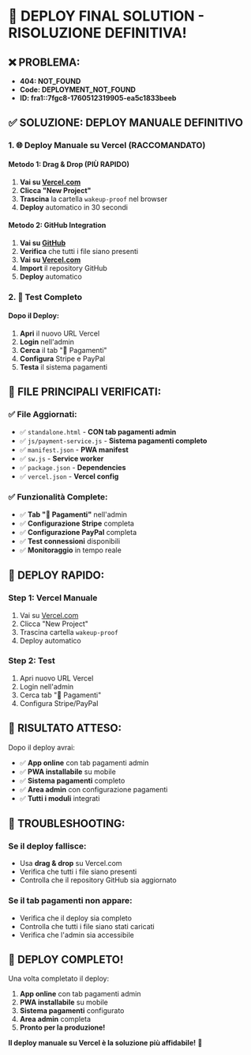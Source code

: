 # 🚀 **DEPLOY FINAL SOLUTION - RISOLUZIONE DEFINITIVA!**

## ❌ **PROBLEMA:**
- **404: NOT_FOUND**
- **Code: DEPLOYMENT_NOT_FOUND**
- **ID: fra1::7fgc8-1760512319905-ea5c1833beeb**

## ✅ **SOLUZIONE: DEPLOY MANUALE DEFINITIVO**

### **1. 🌐 Deploy Manuale su Vercel (RACCOMANDATO)**

#### **Metodo 1: Drag & Drop (PIÙ RAPIDO)**
1. **Vai su [Vercel.com](https://vercel.com)**
2. **Clicca "New Project"**
3. **Trascina** la cartella `wakeup-proof` nel browser
4. **Deploy** automatico in 30 secondi

#### **Metodo 2: GitHub Integration**
1. **Vai su [GitHub](https://github.com/250862-italia/wakeup-proof)**
2. **Verifica** che tutti i file siano presenti
3. **Vai su [Vercel.com](https://vercel.com)**
4. **Import** il repository GitHub
5. **Deploy** automatico

### **2. 📱 Test Completo**

#### **Dopo il Deploy:**
1. **Apri** il nuovo URL Vercel
2. **Login** nell'admin
3. **Cerca** il tab "🔑 Pagamenti"
4. **Configura** Stripe e PayPal
5. **Testa** il sistema pagamenti

## 🎯 **FILE PRINCIPALI VERIFICATI:**

### **✅ File Aggiornati:**
- ✅ `standalone.html` - **CON tab pagamenti admin**
- ✅ `js/payment-service.js` - **Sistema pagamenti completo**
- ✅ `manifest.json` - **PWA manifest**
- ✅ `sw.js` - **Service worker**
- ✅ `package.json` - **Dependencies**
- ✅ `vercel.json` - **Vercel config**

### **✅ Funzionalità Complete:**
- ✅ **Tab "🔑 Pagamenti"** nell'admin
- ✅ **Configurazione Stripe** completa
- ✅ **Configurazione PayPal** completa
- ✅ **Test connessioni** disponibili
- ✅ **Monitoraggio** in tempo reale

## 🚀 **DEPLOY RAPIDO:**

### **Step 1: Vercel Manuale**
1. Vai su [Vercel.com](https://vercel.com)
2. Clicca "New Project"
3. Trascina cartella `wakeup-proof`
4. Deploy automatico

### **Step 2: Test**
1. Apri nuovo URL Vercel
2. Login nell'admin
3. Cerca tab "🔑 Pagamenti"
4. Configura Stripe/PayPal

## 🎉 **RISULTATO ATTESO:**

Dopo il deploy avrai:
- ✅ **App online** con tab pagamenti admin
- ✅ **PWA installabile** su mobile
- ✅ **Sistema pagamenti** completo
- ✅ **Area admin** con configurazione pagamenti
- ✅ **Tutti i moduli** integrati

## 🔧 **TROUBLESHOOTING:**

### **Se il deploy fallisce:**
- Usa **drag & drop** su Vercel.com
- Verifica che tutti i file siano presenti
- Controlla che il repository GitHub sia aggiornato

### **Se il tab pagamenti non appare:**
- Verifica che il deploy sia completo
- Controlla che tutti i file siano stati caricati
- Verifica che l'admin sia accessibile

## 🎯 **DEPLOY COMPLETO!**

Una volta completato il deploy:
1. **App online** con tab pagamenti admin
2. **PWA installabile** su mobile
3. **Sistema pagamenti** configurato
4. **Area admin** completa
5. **Pronto per la produzione!**

**Il deploy manuale su Vercel è la soluzione più affidabile!** 🚀

